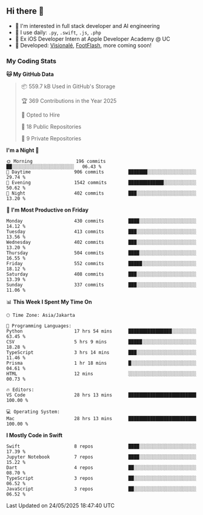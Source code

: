 ## Hi there 👋

- 🤖 I'm interested in full stack developer and AI engineering
- 🌱 I use daily: `.py`, `.swift`, `.js`, `.php`
- 🍎 Ex iOS Developer Intern at Apple Developer Academy @ UC
- 🔨 Developed: [Visionalé](https://apps.apple.com/id/app/visional%C3%A9/id6737191146), [FootFlash](https://apps.apple.com/id/app/footflash/id6550905078), more coming soon!

### My Coding Stats

<!--START_SECTION:waka-->
**🐱 My GitHub Data** 

> 📦 559.7 kB Used in GitHub's Storage 
 > 
> 🏆 369 Contributions in the Year 2025
 > 
> 💼 Opted to Hire
 > 
> 📜 18 Public Repositories 
 > 
> 🔑 9 Private Repositories 
 > 
**I'm a Night 🦉** 

```text
🌞 Morning                196 commits         ██░░░░░░░░░░░░░░░░░░░░░░░   06.43 % 
🌆 Daytime                906 commits         ███████░░░░░░░░░░░░░░░░░░   29.74 % 
🌃 Evening                1542 commits        █████████████░░░░░░░░░░░░   50.62 % 
🌙 Night                  402 commits         ███░░░░░░░░░░░░░░░░░░░░░░   13.20 % 
```
📅 **I'm Most Productive on Friday** 

```text
Monday                   430 commits         ████░░░░░░░░░░░░░░░░░░░░░   14.12 % 
Tuesday                  413 commits         ███░░░░░░░░░░░░░░░░░░░░░░   13.56 % 
Wednesday                402 commits         ███░░░░░░░░░░░░░░░░░░░░░░   13.20 % 
Thursday                 504 commits         ████░░░░░░░░░░░░░░░░░░░░░   16.55 % 
Friday                   552 commits         █████░░░░░░░░░░░░░░░░░░░░   18.12 % 
Saturday                 408 commits         ███░░░░░░░░░░░░░░░░░░░░░░   13.39 % 
Sunday                   337 commits         ███░░░░░░░░░░░░░░░░░░░░░░   11.06 % 
```


📊 **This Week I Spent My Time On** 

```text
🕑︎ Time Zone: Asia/Jakarta

💬 Programming Languages: 
Python                   17 hrs 54 mins      ████████████████░░░░░░░░░   63.45 % 
CSV                      5 hrs 9 mins        █████░░░░░░░░░░░░░░░░░░░░   18.28 % 
TypeScript               3 hrs 14 mins       ███░░░░░░░░░░░░░░░░░░░░░░   11.46 % 
Prisma                   1 hr 18 mins        █░░░░░░░░░░░░░░░░░░░░░░░░   04.61 % 
HTML                     12 mins             ░░░░░░░░░░░░░░░░░░░░░░░░░   00.73 % 

🔥 Editors: 
VS Code                  28 hrs 13 mins      █████████████████████████   100.00 % 

💻 Operating System: 
Mac                      28 hrs 13 mins      █████████████████████████   100.00 % 
```

**I Mostly Code in Swift** 

```text
Swift                    8 repos             ████░░░░░░░░░░░░░░░░░░░░░   17.39 % 
Jupyter Notebook         7 repos             ████░░░░░░░░░░░░░░░░░░░░░   15.22 % 
Dart                     4 repos             ██░░░░░░░░░░░░░░░░░░░░░░░   08.70 % 
TypeScript               3 repos             ██░░░░░░░░░░░░░░░░░░░░░░░   06.52 % 
JavaScript               3 repos             ██░░░░░░░░░░░░░░░░░░░░░░░   06.52 % 
```




 Last Updated on 24/05/2025 18:47:40 UTC
<!--END_SECTION:waka-->

<!--
**nico-samuelson/nico-samuelson** is a ✨ _special_ ✨ repository because its `README.md` (this file) appears on your GitHub profile.

Here are some ideas to get you started:

- 🔭 I’m currently working on ...
- 🌱 I’m currently learning ...
- 👯 I’m looking to collaborate on ...
- 🤔 I’m looking for help with ...
- 💬 Ask me about ...
- 📫 How to reach me: ...
- 😄 Pronouns: ...
- ⚡ Fun fact: ...
-->
